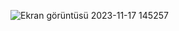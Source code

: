 ![Ekran görüntüsü 2023-11-17 145257](https://github.com/ekeskn/react-todo-app/assets/96025028/f97ee964-9d3f-4b42-9439-064c1060cf5f)
